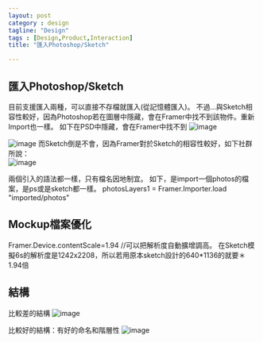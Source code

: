 ```yaml
---
layout: post
category : design 
tagline: "Design"
tags : [Design,Product,Interaction]
title: "匯入Photoshop/Sketch"

---
```



## 匯入Photoshop/Sketch
目前支援匯入兩種，可以直接不存檔就匯入(從記憶體匯入)。
不過...與Sketch相容性較好，因為Photoshop若在圖層中隱藏，會在Framer中找不到該物件。重新Import也一樣。
如下在PSD中隱藏，會在Framer中找不到
![image](https://farm6.staticflickr.com/5804/23277370363_d62b28c577_o.png)

![image](https://farm6.staticflickr.com/5733/23904126345_f42b20b327_o.png)
而Sketch倒是不會，因為Framer對於Sketch的相容性較好，如下社群所說：  
![image](https://farm1.staticflickr.com/780/23821763661_676dca8282_o.png)

兩個引入的語法都一樣，只有檔名因地制宜。
如下，是import一個photos的檔案，是ps或是sketch都一樣。
photosLayers1 = Framer.Importer.load "imported/photos"





## Mockup檔案優化
Framer.Device.contentScale=1.94  //可以把解析度自動擴增調高。
在Sketch模擬6s的解析度是1242x2208，所以若用原本sketch設計的640*1136的就要＊1.94倍

## 結構

比較差的結構
![image](https://farm1.staticflickr.com/585/23530309349_ba4dd61c83_o.png)

比較好的結構：有好的命名和階層性
![image](https://farm1.staticflickr.com/607/23872116316_cb01fa6da5_o.png)
